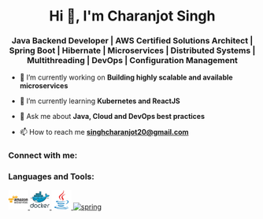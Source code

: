 <h1 align="center">Hi 👋, I'm Charanjot Singh</h1>
<h3 align="center">Java Backend Developer | AWS Certified Solutions Architect | Spring Boot | Hibernate | Microservices | Distributed Systems | Multithreading | DevOps | Configuration Management</h3>

- 🔭 I’m currently working on **Building highly scalable and available microservices**

- 🌱 I’m currently learning **Kubernetes and ReactJS**

- 💬 Ask me about **Java, Cloud and DevOps best practices**

- 📫 How to reach me **singhcharanjot20@gmail.com**

<h3 align="left">Connect with me:</h3>
<p align="left">
</p>

<h3 align="left">Languages and Tools:</h3>
<p align="left"> <a href="https://aws.amazon.com" target="_blank" rel="noreferrer"> <img src="https://raw.githubusercontent.com/devicons/devicon/master/icons/amazonwebservices/amazonwebservices-original-wordmark.svg" alt="aws" width="40" height="40"/> </a> <a href="https://www.docker.com/" target="_blank" rel="noreferrer"> <img src="https://raw.githubusercontent.com/devicons/devicon/master/icons/docker/docker-original-wordmark.svg" alt="docker" width="40" height="40"/> </a> <a href="https://www.java.com" target="_blank" rel="noreferrer"> <img src="https://raw.githubusercontent.com/devicons/devicon/master/icons/java/java-original.svg" alt="java" width="40" height="40"/> </a> <a href="https://spring.io/" target="_blank" rel="noreferrer"> <img src="https://www.vectorlogo.zone/logos/springio/springio-icon.svg" alt="spring" width="40" height="40"/> </a> </p>
